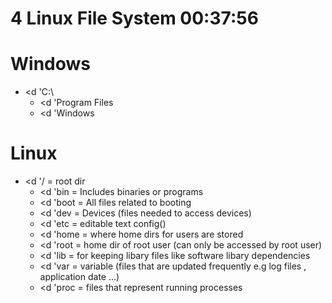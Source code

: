 # 4 Linux File System   00:37:56  

# Windows 
- <d 'C:\ 
    - <d 'Program Files 
    - <d 'Windows 

# Linux 
- <d '/   = root dir
    - <d 'bin    = Includes binaries or programs 
    - <d 'boot   = All files related to booting
    - <d 'dev    = Devices (files needed to access devices) 
    - <d 'etc    = editable text config()
    - <d 'home   = where home dirs for users are stored 
    - <d 'root   = home dir of root user (can only be accessed by root user)
    - <d 'lib    = for keeping libary files like software libary dependencies 
    - <d 'var    = variable (files that are updated frequently e.g log files , application date ...)
    - <d 'proc   = files that represent running processes 